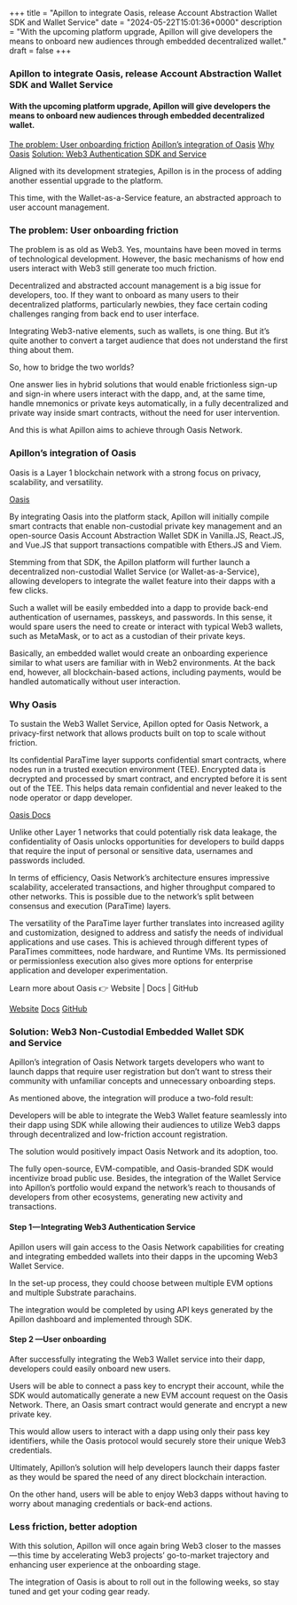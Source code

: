 +++
title = "Apillon to integrate Oasis, release Account Abstraction Wallet SDK and Wallet Service"
date = "2024-05-22T15:01:36+0000"
description = "With the upcoming platform upgrade, Apillon will give developers the means to onboard new audiences through embedded decentralized wallet."
draft = false
+++

### Apillon to integrate Oasis, release Account Abstraction Wallet SDK and Wallet Service


#### With the upcoming platform upgrade, Apillon will give developers the means to onboard new audiences through embedded decentralized wallet.

[The problem: User onboarding friction](#4e1c)
[Apillon’s integration of Oasis](#118f)
[Why Oasis](#63e1)
[Solution: Web3 Authentication SDK and Service](#a43f)

Aligned with its development strategies, Apillon is in the process of adding another essential upgrade to the platform.


This time, with the Wallet-as-a-Service feature, an abstracted approach to user account management.


### The problem: User onboarding friction


The problem is as old as Web3. Yes, mountains have been moved in terms of technological development. However, the basic mechanisms of how end users interact with Web3 still generate too much friction.


Decentralized and abstracted account management is a big issue for developers, too. If they want to onboard as many users to their decentralized platforms, particularly newbies, they face certain coding challenges ranging from back end to user interface.


Integrating Web3-native elements, such as wallets, is one thing. But it’s quite another to convert a target audience that does not understand the first thing about them.


So, how to bridge the two worlds?


One answer lies in hybrid solutions that would enable frictionless sign-up and sign-in where users interact with the dapp, and, at the same time, handle mnemonics or private keys automatically, in a fully decentralized and private way inside smart contracts, without the need for user intervention.


And this is what Apillon aims to achieve through Oasis Network.


### Apillon’s integration of Oasis


Oasis is a Layer 1 blockchain network with a strong focus on privacy, scalability, and versatility.

[Oasis](https://oasisprotocol.org/)

By integrating Oasis into the platform stack, Apillon will initially compile smart contracts that enable non-custodial private key management and an open-source Oasis Account Abstraction Wallet SDK in Vanilla.JS, React.JS, and Vue.JS that support transactions compatible with Ethers.JS and Viem.


Stemming from that SDK, the Apillon platform will further launch a decentralized non-custodial Wallet Service (or Wallet-as-a-Service), allowing developers to integrate the wallet feature into their dapps with a few clicks.


Such a wallet will be easily embedded into a dapp to provide back-end authentication of usernames, passkeys, and passwords. In this sense, it would spare users the need to create or interact with typical Web3 wallets, such as MetaMask, or to act as a custodian of their private keys.


Basically, an embedded wallet would create an onboarding experience similar to what users are familiar with in Web2 environments. At the back end, however, all blockchain-based actions, including payments, would be handled automatically without user interaction.


### Why Oasis


To sustain the Web3 Wallet Service, Apillon opted for Oasis Network, a privacy-first network that allows products built on top to scale without friction.


Its confidential ParaTime layer supports confidential smart contracts, where nodes run in a trusted execution environment (TEE). Encrypted data is decrypted and processed by smart contract, and encrypted before it is sent out of the TEE. This helps data remain confidential and never leaked to the node operator or dapp developer.

[Oasis Docs](https://docs.oasis.io/general/oasis-network/)

Unlike other Layer 1 networks that could potentially risk data leakage, the confidentiality of Oasis unlocks opportunities for developers to build dapps that require the input of personal or sensitive data, usernames and passwords included.


In terms of efficiency, Oasis Network’s architecture ensures impressive scalability, accelerated transactions, and higher throughput compared to other networks. This is possible due to the network’s split between consensus and execution (ParaTime) layers.


The versatility of the ParaTime layer further translates into increased agility and customization, designed to address and satisfy the needs of individual applications and use cases. This is achieved through different types of ParaTimes committees, node hardware, and Runtime VMs. Its permissioned or permissionless execution also gives more options for enterprise application and developer experimentation.


Learn more about Oasis 👉 Website | Docs | GitHub

[Website](https://oasisprotocol.org/)
[Docs](https://docs.oasis.io/general/oasis-network/)
[GitHub](https://github.com/oasisprotocol)

### Solution: Web3 Non-Custodial Embedded Wallet SDK and Service


Apillon’s integration of Oasis Network targets developers who want to launch dapps that require user registration but don’t want to stress their community with unfamiliar concepts and unnecessary onboarding steps.


As mentioned above, the integration will produce a two-fold result:


Developers will be able to integrate the Web3 Wallet feature seamlessly into their dapp using SDK while allowing their audiences to utilize Web3 dapps through decentralized and low-friction account registration.


The solution would positively impact Oasis Network and its adoption, too.


The fully open-source, EVM-compatible, and Oasis-branded SDK would incentivize broad public use. Besides, the integration of the Wallet Service into Apillon’s portfolio would expand the network’s reach to thousands of developers from other ecosystems, generating new activity and transactions.


#### Step 1 — Integrating Web3 Authentication Service


Apillon users will gain access to the Oasis Network capabilities for creating and integrating embedded wallets into their dapps in the upcoming Web3 Wallet Service.


In the set-up process, they could choose between multiple EVM options and multiple Substrate parachains.


The integration would be completed by using API keys generated by the Apillon dashboard and implemented through SDK.


#### Step 2 —User onboarding


After successfully integrating the Web3 Wallet service into their dapp, developers could easily onboard new users.


Users will be able to connect a pass key to encrypt their account, while the SDK would automatically generate a new EVM account request on the Oasis Network. There, an Oasis smart contract would generate and encrypt a new private key.


This would allow users to interact with a dapp using only their pass key identifiers, while the Oasis protocol would securely store their unique Web3 credentials.


Ultimately, Apillon’s solution will help developers launch their dapps faster as they would be spared the need of any direct blockchain interaction.


On the other hand, users will be able to enjoy Web3 dapps without having to worry about managing credentials or back-end actions.


### Less friction, better adoption


With this solution, Apillon will once again bring Web3 closer to the masses — this time by accelerating Web3 projects’ go-to-market trajectory and enhancing user experience at the onboarding stage.


The integration of Oasis is about to roll out in the following weeks, so stay tuned and get your coding gear ready.
